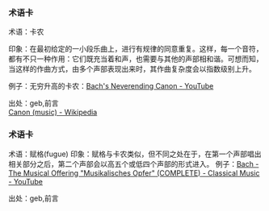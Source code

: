 ### 术语卡

术语：卡农

印象：在最初给定的一小段乐曲上，进行有规律的同意重复。这样，每一个音符，都有不只一种作用：它们既充当着和声，也需要与其他的声部相和谐。可想而知，当这样的作曲方式，由多个声部表现出来时，其作曲复杂度会以指数级别上升。

例子：无穷升高的卡农：[Bach's Neverending Canon - YouTube](https://www.youtube.com/watch?v=A41CITk85jk)



出处：geb,前言  
[Canon (music) - Wikipedia](https://en.wikipedia.org/wiki/Canon_(music))


### 术语卡
术语：赋格(fugue)
印象：赋格与卡农类似，但不同之处在于，在第一个声部唱出相关部分之后，第二个声部会以高五个或低四个声部的形式进入。
例子：[Bach - The Musical Offering "Musikalisches Opfer" (COMPLETE) - Classical Music - YouTube](https://www.youtube.com/watch?v=ma2g_mOL-A4)

出处：geb,前言

